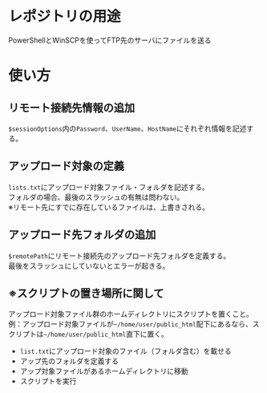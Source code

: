 # レポジトリの用途

PowerShellとWinSCPを使ってFTP先のサーバにファイルを送る

# 使い方

## リモート接続先情報の追加

`$sessionOptions`内の`Password`、`UserName`、`HostName`にそれぞれ情報を記述する。

## アップロード対象の定義

`lists.txt`にアップロード対象ファイル・フォルダを記述する。  
フォルダの場合、最後のスラッシュの有無は問わない。  
※リモート先にすでに存在しているファイルは、上書きされる。

## アップロード先フォルダの追加

`$remotePath`にリモート接続先のアップロード先フォルダを定義する。  
最後をスラッシュにしていないとエラーが起きる。

## ※スクリプトの置き場所に関して

アップロード対象ファイル群のホームディレクトリにスクリプトを置くこと。  
例：アップロード対象ファイルが`~/home/user/public_html`配下にあるなら、スクリプトは`~/home/user/public_html`直下に置く。

- `list.txt`にアップロード対象のファイル（フォルダ含む）を載せる
- アップ先のフォルダを定義する
- アップ対象ファイルがあるホームディレクトリに移動
- スクリプトを実行
